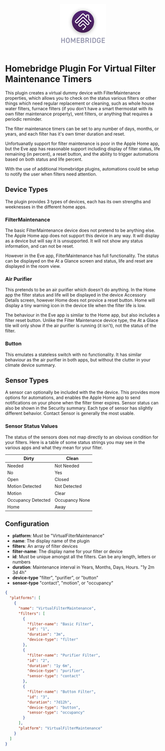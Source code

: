 
<p align="center">

<img src="https://github.com/homebridge/branding/raw/master/logos/homebridge-wordmark-logo-vertical.png" width="150">

</p>


# Homebridge Plugin For Virtual Filter Maintenance Timers

This plugin creates a virtual dummy device with FilterMaintenance properties, which allows you to check on the status
various filters or other things which need regular replacement or cleaning, such as whole house water filters, furnace
filters (if you don't have a smart thermostat with its own filter maintenance property), vent filters, or anything
that requires a periodic reminder.

The filter maintenance timers can be set to any number of days, months, or years, and each filter has it's own timer
duration and reset.

Unfortuanatly support for filter maintenance is poor in the Apple Home app, but the Eve app has reasonable support
including display of filter status, life remaining (in percent), a reset button, and the ability to trigger automations
based on both status and life percent.

With the use of additional Homebridge plugins, automations could be setup to notify the user when filters need attention.

## Device Types

The plugin provides 3 types of devices, each has its own strengths and weeknesses in the different home apps.

### FilterMaintenance

The basic FilterMaintenance device does not pretend to be anything else. The Apple Home app does not support this device
in any way. It will display as a device but will say it is unsupported. It will not show any status information, and can
not be reset.

However in the Eve app, FilterMaintenance has full functionality. The status can be displayed on the At a Glance screen
and status, life and reset are displayed in the room view.

### Air Purifier

This pretends to be an air purifier which doesn't do anything. In the Home app the filter status and life will be 
displayed in the device Accessory Details screen, however Home does not provice a reset button. Home will display a
tiny warning icon in the device tile when the filter life is low.

The behaviour in the Eve app is similar to the Home app, but also includes a filter reset button. Unlike the Filter
Maintenance device type, the At a Glace tile will only show if the air purifier is running (it isn't), not the status of
the filter.

### Button

This emulates a stateless switch with no functionality. It has similar behaviour as the air purifier in both apps, but 
without the clutter in your climate device summary.

## Sensor Types

A sensor can optionally be included with the the device. This provides more options for automations, and enables the
Apple Home app to send notifications on your phone when the filter timer expires. Sensor status can also be shown in
the Security summary. Each type of sensor has slightly different behavior. Contact Sensor is generally the most usable.

### Sensor Status Values

The status of the sensors does not map directly to an obvious condition for your filters. Here is a table of some status
strings you may see in the various apps and what they mean for your filter.

|Dirty             |Clean         |
|------------------|--------------|
|Needed            |Not Needed    |
|No                |Yes           |
|Open              |Closed        |
|Motion Detected   |Not Detected  |
|Motion            |Clear         |
|Occupancy Detected|Occupancy None|
|Home              |Away          |

## Configuration

- **platform**: Must be "VirtualFilterMaintenance"
- **name**: The display name of the plugin
- **filters**: An array of filter devices
- **filter-name**: The display name for your filter or device
- **id**: Must be unique amongst all the filters. Can be any length, letters or numbers
- **duration**: Maintenance interval in Years, Months, Days, Hours. "1y 2m 3d 4h"
- **device-type** "filter", "purifier", or "button"
- **sensor-type** "contact", "motion", or "occupancy"

```json
{
  "platforms": [
    {
      "name": "VirtualFilterMaintenance",
      "filters": [
        {
          "filter-name": "Basic Filter",
          "id": "1",
          "duration": "3m",
          "device-type": "filter"
        },
        {
          "filter-name": "Purifier Filter",
          "id": "2",
          "duration": "1y 6m",
          "device-type": "purifier",
          "sensor-type": "contact"
        },
        {
          "filter-name": "Button Filter",
          "id": "3",
          "duration": "7d12h",
          "device-type": "button",
          "sensor-type": "occupancy"
        }
      ],
      "platform": "VirtualFilterMaintenance"
    }
  ]
}
```

